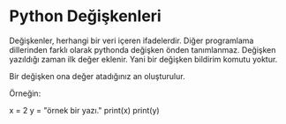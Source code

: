 # Python Değişkenleri
Değişkenler, herhangi bir veri içeren ifadelerdir. Diğer programlama dillerinden farklı olarak pythonda değişken önden tanımlanmaz. Değişken yazıldığı zaman ilk değer eklenir. Yani bir değişken bildirim komutu yoktur.

Bir değişken ona değer atadığınız an oluşturulur.

Örneğin:

x = 2
y = "örnek bir yazı."
print(x)
print(y)
